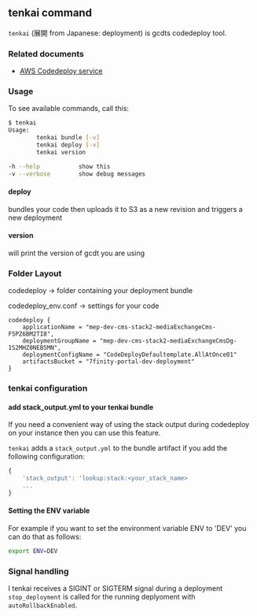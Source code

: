 ## tenkai command

`tenkai` (展開 from Japanese: deployment) is gcdts codedeploy tool.


### Related documents

* [AWS Codedeploy service](https://aws.amazon.com/codedeploy/)


### Usage

To see available commands, call this:

```bash
$ tenkai
Usage:
        tenkai bundle [-v]
        tenkai deploy [-v]
        tenkai version

-h --help           show this
-v --verbose        show debug messages
```

#### deploy
bundles your code then uploads it to S3 as a new revision and triggers a new deployment


#### version
will print the version of gcdt you are using


### Folder Layout

codedeploy -> folder containing your deployment bundle

codedeploy_env.conf -> settings for your code

```text
codedeploy {
    applicationName = "mep-dev-cms-stack2-mediaExchangeCms-F5PZ6BM2TI8",
    deploymentGroupName = "mep-dev-cms-stack2-mediaExchangeCmsDg-1S2MHZ0NEB5MN",
    deploymentConfigName = "CodeDeployDefaultemplate.AllAtOnce01"
    artifactsBucket = "7finity-portal-dev-deployment"
}
```


### tenkai configuration


#### add stack_output.yml to your tenkai bundle

If you need a convenient way of using the stack output during codedeploy on your instance then you can use this feature. 

`tenkai` adds a `stack_output.yml` to the bundle artifact if you add the following configuration:

``` js
{
    'stack_output': 'lookup:stack:<your_stack_name>
    ...
}
```


#### Setting the ENV variable

For example if you want to set the environment variable ENV to 'DEV' you can do that as follows:

``` bash
export ENV=DEV
```


### Signal handling

I tenkai receives a SIGINT or SIGTERM signal during a deployment `stop_deployment` is called for the running deplyoment with `autoRollbackEnabled`.

